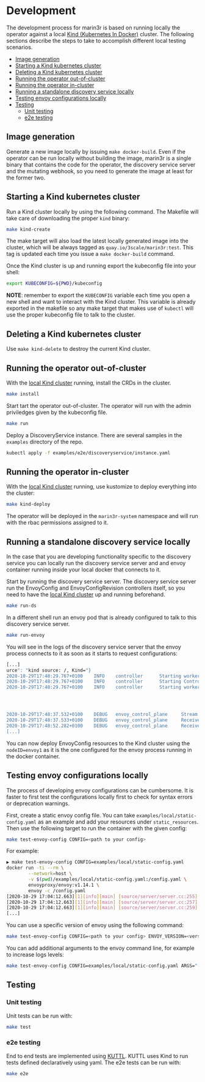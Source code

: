 <!-- omit in toc -->
# Development

The development process for marin3r is based on running locally the operator against a local [Kind (Kubernetes In Docker)](https://kind.sigs.k8s.io/docs/) cluster. The following sections describe the steps to take to accomplish different local testing scenarios.

- [Image generation](#image-generation)
- [Starting a Kind kubernetes cluster](#starting-a-kind-kubernetes-cluster)
- [Deleting a Kind kubernetes cluster](#deleting-a-kind-kubernetes-cluster)
- [Running the operator out-of-cluster](#running-the-operator-out-of-cluster)
- [Running the operator in-cluster](#running-the-operator-in-cluster)
- [Running a standalone discovery service locally](#running-a-standalone-discovery-service-locally)
- [Testing envoy configurations locally](#testing-envoy-configurations-locally)
- [Testing](#testing)
  - [Unit testing](#unit-testing)
  - [e2e testing](#e2e-testing)

## Image generation

Generate a new image locally by issuing `make docker-build`. Even if the operator can be run locally without building the image, marin3r is a single binary that contains the code for the operator, the discovery service server and the mutating webhook, so you need to generate the image at least for the former two.

## Starting a Kind kubernetes cluster

Run a Kind cluster locally by using the following command. The Makefile will take care of downloading the proper `kind` binary:

```bash
make kind-create
```

The make target will also load the latest locally generated image into the cluster, which will be always tagged as `quay.io/3scale/marin3r:test`. This tag is updated each time you issue a `make docker-build` command.

Once the Kind cluster is up and running export the kubeconfig file into your shell:

```bash
export KUBECONFIG=${PWD}/kubeconfig
```

**NOTE**: remember to export the `KUBECONFIG` variable each time you open a new shell and want to interact with the Kind cluster. This variable is already exported in the makefile so any make target that makes use of `kubectl` will use the proper kubeconfig file to talk to the cluster.

## Deleting a Kind kubernetes cluster

Use `make kind-delete` to destroy the current Kind cluster.

## Running the operator out-of-cluster

With the [local Kind cluster](#starting-a-kind-kubernetes-cluster) running, install the CRDs in the cluster.

```bash
make install
```

Start tart the operator out-of-cluster. The operator will run with the admin priviledges given by the kubeconfig file.

```bash
make run
```

Deploy a DiscoveryService instance. There are several samples in the `examples` directory of the repo.

```bash
kubectl apply -f examples/e2e/discoveryservice/instance.yaml
```

## Running the operator in-cluster

With the [local Kind cluster](#starting-a-kind-kubernetes-cluster) running, use kustomize to deploy everything into the cluster:

```bash
make kind-deploy
```

The operator will be deployed in the `marin3r-system` namespace and will run with the rbac permissions assigned to it.

## Running a standalone discovery service locally

In the case that you are developing functionality specific to the discovery service you can locally run the discovery service server and and envoy container running inside your local docker that connects to it.

Start by running the discovery service server. The discovery service server run the EnvoyConfig and EnvoyConfigRevision controllers itself, so you need to have the [local Kind cluster](#starting-a-kind-kubernetes-cluster) up and running beforehand.

```bash
make run-ds
```

In a different shell run an envoy pod that is already configured to talk to this discovery service server.

```bash
make run-envoy
```

You will see in the logs of the discovery service server that the envoy process connects to it as soon as it starts to request configurations:

```bash
[...]
urce": "kind source: /, Kind="}
2020-10-29T17:48:29.767+0100    INFO    controller      Starting workers        {"reconcilerGroup": "envoy.marin3r.3scale.net", "reconcilerKind": "EnvoyConfigRevision", "controller": "envoyconfigrevision", "worker count": 1}
2020-10-29T17:48:29.767+0100    INFO    controller      Starting Controller     {"reconcilerGroup": "envoy.marin3r.3scale.net", "reconcilerKind": "EnvoyConfig", "controller": "envoyconfig"}
2020-10-29T17:48:29.767+0100    INFO    controller      Starting workers        {"reconcilerGroup": "envoy.marin3r.3scale.net", "reconcilerKind": "EnvoyConfig", "controller": "envoyconfig", "worker count": 1}




2020-10-29T17:48:37.532+0100    DEBUG   envoy_control_plane     Stream opened   {"StreamId": 1}
2020-10-29T17:48:37.533+0100    DEBUG   envoy_control_plane     Received request        {"ResourceNames": [], "Version": "", "TypeURL": "type.googleapis.com/envoy.api.v2.Cluster", "NodeID": "envoy1", "StreamID": 1}
2020-10-29T17:48:52.282+0100    DEBUG   envoy_control_plane     Received request        {"ResourceNames": [], "Version": "", "TypeURL": "type.googleapis.com/envoy.api.v2.Listener", "NodeID": "envoy1", "StreamID": 1}
[...]
```

You can now deploy EnvoyConfig resources to the Kind cluster using the `nodeID=envoy1` as it is the one configured for the envoy process running in the docker container.

## Testing envoy configurations locally

The process of developing envoy configurations can be cumbersome. It is faster to first test the configurations locally first to check for syntax errors or deprecation warnings.

First, create a static envoy config file. You can take `examples/local/static-config.yaml` as an example and add your resources under `static_resources`. Then use the following target to run the container with the given config:

```bash
make test-envoy-config CONFIG=<path to your config>
```

For example:

```bash
▶ make test-envoy-config CONFIG=examples/local/static-config.yaml
docker run -ti --rm \
        --network=host \
        -v $(pwd)/examples/local/static-config.yaml:/config.yaml \
        envoyproxy/envoy:v1.14.1 \
        envoy -c /config.yaml
[2020-10-29 17:04:12.663][1][info][main] [source/server/server.cc:255] initializing epoch 0 (hot restart version=11.104)
[2020-10-29 17:04:12.663][1][info][main] [source/server/server.cc:257] statically linked extensions:
[2020-10-29 17:04:12.663][1][info][main] [source/server/server.cc:259]   envoy.tracers: envoy.dynamic.ot, envoy.lightstep, envoy.tracers.datadog, envoy.tracers.dynamic_ot, envoy.tracers.lightstep, envoy.tracers.opencensus, envoy.tracers.xray, envoy.tracers.zipkin, envoy.zipkin
[...]
```

You can use a specific version of envoy using the following command:

```bash
make test-envoy-config CONFIG=<path to your config> ENVOY_VERSION=<version>
```

You can add additional arguments to the envoy command line, for example to increase logs levels:

```bash
make test-envoy-config CONFIG=examples/local/static-config.yaml ARGS="--component-log-level http:debug"
```

## Testing

### Unit testing

Unit tests can be run with:

```bash
make test
```

### e2e testing

End to end tests are implemented using [KUTTL](https://kuttl.dev/docs/). KUTTL uses Kind to run tests defined declaratively using yaml. The e2e tests can be run with:

```bash
make e2e
```
